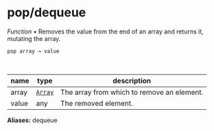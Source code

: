# pop/dequeue

_Function_ &bull; Removes the value from the end of an array and returns it, mutating the array.

<pre><code>pop array &rarr; value</code></pre>
<br>

| name | type | description |
|------|------|-------------|
|array|[`Array`][array]|The array from which to remove an element.|
|value|any|The removed element.|

**Aliases:**
dequeue


[array]: https://developer.mozilla.org/en-US/docs/Web/JavaScript/Reference/Global_Objects/Array